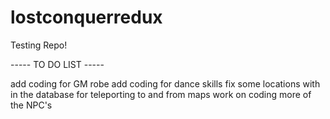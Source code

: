 # lostconquerredux

Testing Repo!

----- TO DO LIST -----

add coding for GM robe
add coding for dance skills
fix some locations with in the database for teleporting to and from maps
work on coding more of the NPC's